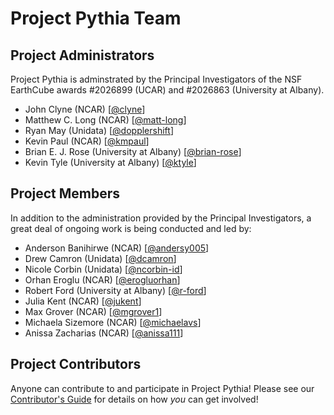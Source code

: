 # Project Pythia Team

## Project Administrators

Project Pythia is adminstrated by the Principal Investigators of the
NSF EarthCube awards \#2026899 (UCAR) and \#2026863 (University at Albany).

- John Clyne (NCAR) [[@clyne](https://github.com/clyne)]
- Matthew C. Long (NCAR) [[@matt-long](https://github.com/matt-long)]
- Ryan May (Unidata) [[@dopplershift](https://github.com/dopplershift)]
- Kevin Paul (NCAR) [[@kmpaul](https://github.com/kmpaul)]
- Brian E. J. Rose (University at Albany) [[@brian-rose](https://github.com/brian-rose)]
- Kevin Tyle (University at Albany) [[@ktyle](https://github.com/ktyle)]

## Project Members

In addition to the administration provided by the Principal Investigators,
a great deal of ongoing work is being conducted and led by:

- Anderson Banihirwe (NCAR) [[@andersy005](https://github.com/andersy005)]
- Drew Camron (Unidata) [[@dcamron](https://github.com/dcamron)]
- Nicole Corbin (Unidata) [[@ncorbin-id](https://github.com/ncorbin-id)]
- Orhan Eroglu (NCAR) [[@erogluorhan](https://github.com/erogluorhan)]
- Robert Ford (University at Albany) [[@r-ford](https://github.com/r-ford)]
- Julia Kent (NCAR) [[@jukent](https://github.com/jukent)]
- Max Grover (NCAR) [[@mgrover1](https://github.com/mgrover1)]
- Michaela Sizemore (NCAR) [[@michaelavs](https://github.com/michaelavs)]
- Anissa Zacharias (NCAR) [[@anissa111](https://github.com/anissa111)]

## Project Contributors

Anyone can contribute to and participate in Project Pythia! Please see our
[Contributor's Guide](contributing.md) for details on how _you_ can get
involved!
